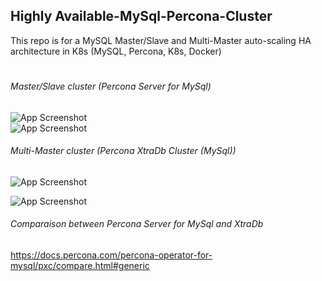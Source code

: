 
##  Highly Available-MySql-Percona-Cluster 
This repo  is for a MySQL Master/Slave and Multi-Master auto-scaling HA architecture in K8s (MySQL, Percona, K8s, Docker)

#

###### Master/Slave cluster (Percona Server for MySql)
![App Screenshot](https://docs.percona.com/percona-operator-for-mysql/ps/assets/images/replication.svg)  
![App Screenshot](https://docs.percona.com/percona-operator-for-mysql/ps/assets/images/operator.svg
)  


###### Multi-Master cluster (Percona XtraDb Cluster (MySql))
![App Screenshot](https://docs.percona.com/percona-operator-for-mysql/pxc/assets/images/replication.svg)  

![App Screenshot](https://docs.percona.com/percona-operator-for-mysql/pxc/assets/images/operator.svg)  






###### Comparaison between Percona Server for MySql and XtraDb 

https://docs.percona.com/percona-operator-for-mysql/pxc/compare.html#generic